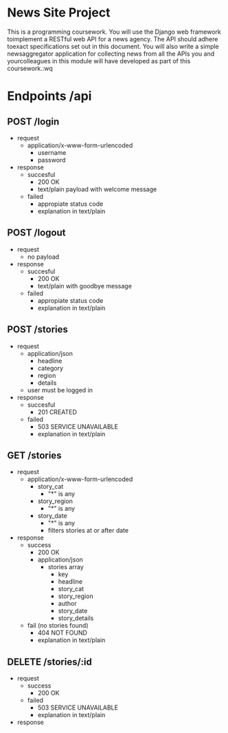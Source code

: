 # News Site Project
This is a programming coursework. You will use the Django web framework toimplement a RESTful web API for a news agency. The API should adhere toexact specifications set out in this document. You will also write a simple newsaggregator application for collecting news from all the APIs you and yourcolleagues in this module will have developed as part of this coursework.:wq

# Endpoints /api
## POST /login
  - request
    - application/x-www-form-urlencoded 
      - username
      - password
  - response
    - succesful
      - 200 OK 
      - text/plain payload with welcome message
    - failed
      - appropiate status code
      - explanation in text/plain
## POST /logout
  - request
    - no payload
  - response
    - succesful
      - 200 OK
      - text/plain with goodbye message
    - failed
      - appropiate status code
      - explanation in text/plain
## POST /stories
  - request
    - application/json
      - headline
      - category
      - region
      - details
    - user must be logged in
  - response
    - succesful
      - 201 CREATED
    - failed
      - 503 SERVICE UNAVAILABLE
      - explanation in text/plain
## GET /stories
  - request
    - application/x-www-form-urlencoded
      - story_cat
        - "*" is any
      - story_region
        - "*" is any
      - story_date
        - "*" is any
        - filters stories at or after date
  - response
    - success
      - 200 OK
      - application/json
        - stories array
          - key
          - headline
          - story_cat
          - story_region
          - author
          - story_date
          - story_details
    - fail (no stories found)
      - 404 NOT FOUND
      - explanation in text/plain
## DELETE /stories/:id
  - request
    - success
      - 200 OK
    - failed
      - 503 SERVICE UNAVAILABLE
      - explanation in text/plain
  - response
    
